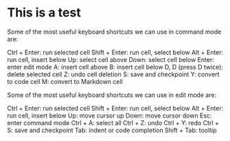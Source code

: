 # This is a test


Some of the most useful keyboard shortcuts we can use in command mode are:

Ctrl + Enter: run selected cell
Shift + Enter: run cell, select below
Alt + Enter: run cell, insert below
Up: select cell above
Down: select cell below
Enter: enter edit mode
A: insert cell above
B: insert cell below
D, D (press D twice): delete selected cell
Z: undo cell deletion
S: save and checkpoint
Y: convert to code cell
M: convert to Markdown cell

Some of the most useful keyboard shortcuts we can use in edit mode are:

Ctrl + Enter: run selected cell
Shift + Enter: run cell, select below
Alt + Enter: run cell, insert below
Up: move cursor up
Down: move cursor down
Esc: enter command mode
Ctrl + A: select all
Ctrl + Z: undo
Ctrl + Y: redo
Ctrl + S: save and checkpoint
Tab: indent or code completion
Shift + Tab: tooltip
